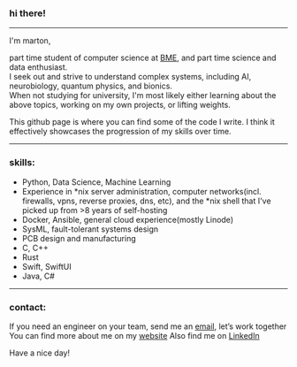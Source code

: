 ### hi there! 

---

I'm marton,

part time student of computer science at [BME](https://www.bme.hu/?language=en), and part time science and data enthusiast. <br>
I seek out and strive to understand complex systems, including AI, neurobiology, quantum physics, and bionics. <br>
When not studying for university, I'm most likely either learning about the above topics, working on my own projects, or lifting weights. 

This github page is where you can find some of the code I write. I think it effectively showcases the progression of my skills over time.

---

### skills:

* Python, Data Science, Machine Learning
* Experience in *nix server administration, computer networks(incl. firewalls, vpns, reverse proxies, dns, etc), and the *nix shell that I've picked up from >8 years of self-hosting
* Docker, Ansible, general cloud experience(mostly Linode)
* SysML, fault-tolerant systems design
* PCB design and manufacturing
* C, C++
* Rust
* Swift, SwiftUI
* Java, C#

---

### contact:

If you need an engineer on your team, send me an [email](mailto:marton@csutora.com), let’s work together <br>
You can find more about me on my [website](https://csutora.com)
Also find me on [LinkedIn](https://www.linkedin.com/in/marton-csutora)

Have a nice day!
